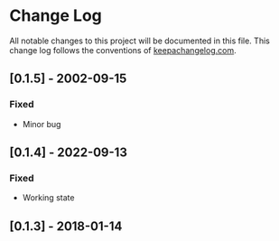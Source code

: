 # Change Log
All notable changes to this project will be documented in this file. This change log follows the conventions of [keepachangelog.com](http://keepachangelog.com/).

## [0.1.5] - 2002-09-15
### Fixed
- Minor bug

## [0.1.4] - 2022-09-13
### Fixed
- Working state

## [0.1.3] - 2018-01-14
